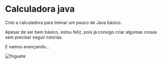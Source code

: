 # Calculadora java

Criei a calculadora para treinar um pouco de Java básico.

Apesar de ser bem básico, estou feliz, pois já consigo criar algumas coisas sem precisar seguir tutorias. 

E vamos avançando...

![foguete](https://c.tenor.com/x-HMKdm4KAoAAAAC/foguete-ponto-focal-foguete.gif)
